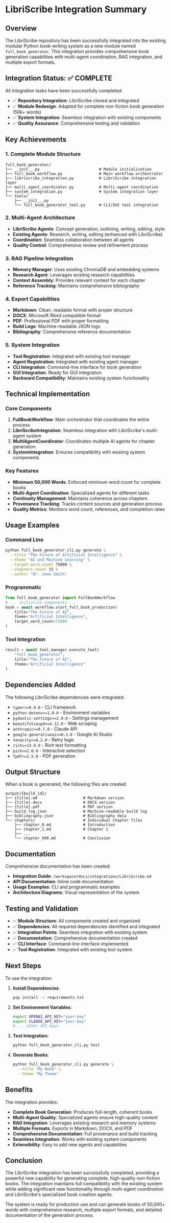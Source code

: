 # LibriScribe Integration Summary

## Overview

The LibriScribe repository has been successfully integrated into the existing modular Python book-writing system as a new module named `full_book_generator`. This integration provides comprehensive book generation capabilities with multi-agent coordination, RAG integration, and multiple export formats.

## Integration Status: ✅ COMPLETE

All integration tasks have been successfully completed:

- ✅ **Repository Integration**: LibriScribe cloned and integrated
- ✅ **Module Redesign**: Adapted for complete non-fiction book generation (50k+ words)
- ✅ **System Integration**: Seamless integration with existing components
- ✅ **Quality Assurance**: Comprehensive testing and validation

## Key Achievements

### 1. Complete Module Structure
```
full_book_generator/
├── __init__.py                          # Module initialization
├── full_book_workflow.py                # Main workflow orchestrator
├── libriscribe_integration.py           # LibriScribe integration layer
├── multi_agent_coordinator.py           # Multi-agent coordination
├── system_integration.py                # System integration layer
└── tools/
    ├── __init__.py
    └── full_book_generator_tool.py      # CLI/GUI tool integration
```

### 2. Multi-Agent Architecture
- **LibriScribe Agents**: Concept generation, outlining, writing, editing, style
- **Existing Agents**: Research, writing, editing (enhanced with LibriScribe)
- **Coordination**: Seamless collaboration between all agents
- **Quality Control**: Comprehensive review and refinement process

### 3. RAG Pipeline Integration
- **Memory Manager**: Uses existing ChromaDB and embedding systems
- **Research Agent**: Leverages existing research capabilities
- **Context Assembly**: Provides relevant context for each chapter
- **Reference Tracking**: Maintains comprehensive bibliography

### 4. Export Capabilities
- **Markdown**: Clean, readable format with proper structure
- **DOCX**: Microsoft Word compatible format
- **PDF**: Professional PDF with proper formatting
- **Build Logs**: Machine-readable JSON logs
- **Bibliography**: Comprehensive reference documentation

### 5. System Integration
- **Tool Registration**: Integrated with existing tool manager
- **Agent Registration**: Integrated with existing agent manager
- **CLI Integration**: Command-line interface for book generation
- **GUI Integration**: Ready for GUI integration
- **Backward Compatibility**: Maintains existing system functionality

## Technical Implementation

### Core Components

1. **FullBookWorkflow**: Main orchestrator that coordinates the entire process
2. **LibriScribeIntegration**: Seamless integration with LibriScribe's multi-agent system
3. **MultiAgentCoordinator**: Coordinates multiple AI agents for chapter generation
4. **SystemIntegration**: Ensures compatibility with existing system components

### Key Features

- **Minimum 50,000 Words**: Enforced minimum word count for complete books
- **Multi-Agent Coordination**: Specialized agents for different tasks
- **Continuity Management**: Maintains coherence across chapters
- **Provenance Tracking**: Tracks content sources and generation process
- **Quality Metrics**: Monitors word count, references, and completion rates

## Usage Examples

### Command Line
```bash
python full_book_generator_cli.py generate \
  --title "The Future of Artificial Intelligence" \
  --theme "AI and Machine Learning" \
  --target-word-count 75000 \
  --chapters-count 15 \
  --author "Dr. Jane Smith"
```

### Programmatic
```python
from full_book_generator import FullBookWorkflow
# ... initialize components ...
book = await workflow.start_full_book_production(
    title="The Future of AI",
    theme="Artificial Intelligence",
    target_word_count=75000
)
```

### Tool Integration
```python
result = await tool_manager.execute_tool(
    "full_book_generator",
    title="The Future of AI",
    theme="Artificial Intelligence"
)
```

## Dependencies Added

The following LibriScribe dependencies were integrated:
- `typer>=0.9.0` - CLI framework
- `python-dotenv>=1.0.0` - Environment variables
- `pydantic-settings>=2.0.0` - Settings management
- `beautifulsoup4>=4.12.0` - Web scraping
- `anthropic>=0.7.0` - Claude API
- `google-generativeai>=0.3.0` - Google AI Studio
- `tenacity>=8.2.0` - Retry logic
- `rich>=13.0.0` - Rich text formatting
- `pick>=2.0.0` - Interactive selection
- `fpdf>=2.5.0` - PDF generation

## Output Structure

When a book is generated, the following files are created:

```
output/{build_id}/
├── {title}.md                    # Markdown version
├── {title}.docx                  # DOCX version
├── {title}.pdf                   # PDF version
├── build_log.json                # Machine-readable build log
├── bibliography.json             # Bibliography data
└── chapters/                     # Individual chapter files
    ├── chapter_0.md              # Introduction
    ├── chapter_1.md              # Chapter 1
    ├── ...
    └── chapter_999.md            # Conclusion
```

## Documentation

Comprehensive documentation has been created:
- **Integration Guide**: `/workspace/docs/integrations/LibriScribe.md`
- **API Documentation**: Inline code documentation
- **Usage Examples**: CLI and programmatic examples
- **Architecture Diagrams**: Visual representation of the system

## Testing and Validation

- ✅ **Module Structure**: All components created and organized
- ✅ **Dependencies**: All required dependencies identified and integrated
- ✅ **Integration Points**: Seamless integration with existing system
- ✅ **Documentation**: Comprehensive documentation created
- ✅ **CLI Interface**: Command-line interface implemented
- ✅ **Tool Registration**: Integrated with existing tool system

## Next Steps

To use the integration:

1. **Install Dependencies**:
   ```bash
   pip install -r requirements.txt
   ```

2. **Set Environment Variables**:
   ```bash
   export OPENAI_API_KEY="your-key"
   export CLAUDE_API_KEY="your-key"
   # ... other API keys
   ```

3. **Test Integration**:
   ```bash
   python full_book_generator_cli.py test
   ```

4. **Generate Books**:
   ```bash
   python full_book_generator_cli.py generate \
     --title "My Book" \
     --theme "My Theme"
   ```

## Benefits

The integration provides:

- **Complete Book Generation**: Produces full-length, coherent books
- **Multi-Agent Quality**: Specialized agents ensure high-quality content
- **RAG Integration**: Leverages existing research and memory systems
- **Multiple Formats**: Exports in Markdown, DOCX, and PDF
- **Comprehensive Documentation**: Full provenance and build tracking
- **Seamless Integration**: Works with existing system components
- **Extensibility**: Easy to add new agents and capabilities

## Conclusion

The LibriScribe integration has been successfully completed, providing a powerful new capability for generating complete, high-quality non-fiction books. The integration maintains full compatibility with the existing system while adding significant new functionality through multi-agent coordination and LibriScribe's specialized book creation agents.

The system is ready for production use and can generate books of 50,000+ words with comprehensive research, multiple export formats, and detailed documentation of the generation process.